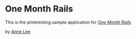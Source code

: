 # One Month Rails

This is the pinteresting sample application for
[*One Month Rails*](http://onemonthrails.com)

by [Anne Lee](http://annelee.co)